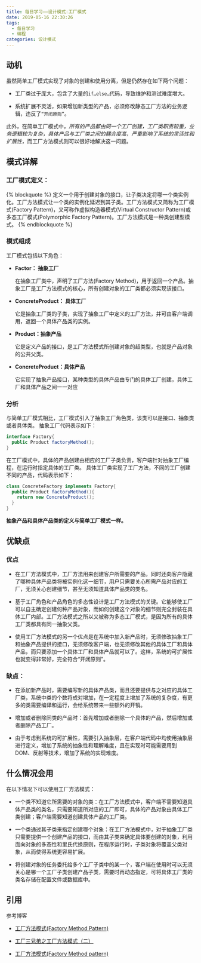 ```yaml
---
title: 每日学习——设计模式:工厂模式
date: 2019-05-16 22:30:26
tags:
  - 每日学习
  - 编程
categories: 设计模式
---
```


## 动机

虽然简单工厂模式实现了对象的创建和使用分离，但是仍然存在如下两个问题：

- 工厂类过于庞大，包含了大量的`if…else…`代码，导致维护和测试难度增大。

- 系统扩展不灵活，如果增加新类型的产品，必须修改静态工厂方法的业务逻辑，违反了`“开闭原则”`。

此外，在简单工厂模式中，_所有的产品都由同一个工厂创建，工厂类职责较重，业务逻辑较为复杂，具体产品与工厂类之间的耦合度高，严重影响了系统的灵活性和扩展性_，而工厂方法模式则可以很好地解决这一问题。

## 模式详解

### 工厂模式定义：

{% blockquote %}
定义一个用于创建对象的接口，让子类决定将哪一个类实例化。工厂方法模式让一个类的实例化延迟到其子类。工厂方法模式又简称为工厂模式(Factory Pattern)，又可称作虚拟构造器模式(Virtual Constructor Pattern)或多态工厂模式(Polymorphic Factory Pattern)。工厂方法模式是一种类创建型模式。
{% endblockquote %}

### 模式组成

工厂模式包括以下角色：

- **Factor： 抽象工厂**

  在抽象工厂类中，声明了工厂方法(Factory Method)，用于返回一个产品。抽象工厂是工厂方法模式的核心，所有创建对象的工厂类都必须实现该接口。

- **ConcreteProduct： 具体工厂**

  它是抽象工厂类的子类，实现了抽象工厂中定义的工厂方法，并可由客户端调用，返回一个具体产品类的实例。

- **Product：抽象产品**

  它是定义产品的接口，是工厂方法模式所创建对象的超类型，也就是产品对象的公共父类。

- **ConcreteProduct：具体产品**

  它实现了抽象产品接口，某种类型的具体产品由专门的具体工厂创建，具体工厂和具体产品之间一一对应

### 分析

与简单工厂模式相比，工厂模式引入了抽象工厂角色类，该类可以是接口、抽象类或者具体类。
抽象工厂代码表示如下：

```java
interface Factory{
  public Product factoryMethod();
}
```

在工厂模式中，具体的产品创建由相应的工厂子类负责，客户端针对抽象工厂编程，在运行时指定具体的工厂类。
具体工厂类实现了工厂方法，不同的工厂创建不同的产品，代码表示如下：

```java
class ConcreteFactory implements Factory{
  public Product factoryMethod(){
    return new ConcreteProduct();
  }
}
```

**抽象产品和具体产品类的定义与简单工厂模式一样。**

## 优缺点

### 优点

- 在工厂方法模式中，工厂方法用来创建客户所需要的产品，同时还向客户隐藏了哪种具体产品类将被实例化这一细节，用户只需要关心所需产品对应的工厂，无须关心创建细节，甚至无须知道具体产品类的类名。

- 基于工厂角色和产品角色的多态性设计是工厂方法模式的关键。它能够使工厂可以自主确定创建何种产品对象，而如何创建这个对象的细节则完全封装在具体工厂内部。工厂方法模式之所以又被称为多态工厂模式，是因为所有的具体工厂类都具有同一抽象父类。

- 使用工厂方法模式的另一个优点是在系统中加入新产品时，无须修改抽象工厂和抽象产品提供的接口，无须修改客户端，也无须修改其他的具体工厂和具体产品，而只要添加一个具体工厂和具体产品就可以了。这样，系统的可扩展性也就变得非常好，完全符合“开闭原则”。

### 缺点：

- 在添加新产品时，需要编写新的具体产品类，而且还要提供与之对应的具体工厂类，系统中类的个数将成对增加，在一定程度上增加了系统的复杂度，有更多的类需要编译和运行，会给系统带来一些额外的开销。

- 增加或者删除同类的产品时：首先增加或者删除一个具体的产品，然后增加或者删除产品工厂。

- 由于考虑到系统的可扩展性，需要引入抽象层，在客户端代码中均使用抽象层进行定义，增加了系统的抽象性和理解难度，且在实现时可能需要用到 DOM、反射等技术，增加了系统的实现难度。

## 什么情况会用

在以下情况下可以使用工厂方法模式：

- 一个类不知道它所需要的对象的类：在工厂方法模式中，客户端不需要知道具体产品类的类名，只需要知道所对应的工厂即可，具体的产品对象由具体工厂类创建；客户端需要知道创建具体产品的工厂类。

- 一个类通过其子类来指定创建哪个对象：在工厂方法模式中，对于抽象工厂类只需要提供一个创建产品的接口，而由其子类来确定具体要创建的对象，利用面向对象的多态性和里氏代换原则，在程序运行时，子类对象将覆盖父类对象，从而使得系统更容易扩展。

- 将创建对象的任务委托给多个工厂子类中的某一个，客户端在使用时可以无须关心是哪一个工厂子类创建产品子类，需要时再动态指定，可将具体工厂类的类名存储在配置文件或数据库中。

## 引用

参考博客

- [工厂方法模式(Factory Method Pattern)](https://design-patterns.readthedocs.io/zh_CN/latest/creational_patterns/factory_method.html)

- [ 工厂三兄弟之工厂方法模式（二）](http://blog.csdn.net/lovelion/article/details/9306745)

- [工厂方法模式(Factory Method pattern)](https://wizardforcel.gitbooks.io/design-pattern-lessons/content/lesson10.html)

